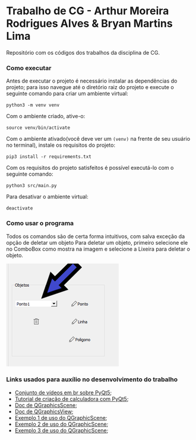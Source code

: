 # Trabalho de CG - Arthur Moreira Rodrigues Alves & Bryan Martins Lima
Repositório com os códigos dos trabalhos da disciplina de CG.

### Como executar
Antes de executar o projeto é necessário instalar as dependências do projeto; para isso navegue até o diretório raiz do
projeto e execute o seguinte comando para criar um ambiente virtual:
```
python3 -m venv venv
```
Com o ambiente criado, ative-o:
```
source venv/bin/activate
```
Com o ambiente ativado(você deve ver um ```(venv)``` na frente de seu usuário no terminal), instale os requisitos do
projeto:
```
pip3 install -r requirements.txt
```
Com os requisitos do projeto satisfeitos é possível executá-lo com o seguinte comando:
```
python3 src/main.py
```
Para desativar o ambiente virtual:
```
deactivate
```

### Como usar o programa
Todos os comandos são de certa forma intuitivos, com salva exceção da opção de deletar um objeto
Para deletar um objeto, primeiro selecione ele no ComboBox como mostra na imagem e selecione a Lixeira para deletar o
objeto.

![Image of DelObj](src/images/delObj.png)

### Links usados para auxílio no desenvolvimento do trabalho
- [Conjunto de vídeos em br sobre PyQt5](https://www.youtube.com/playlist?list=PLwsAoT89dh3qJ8JcprQ8AuHY8AGasvx4G);
- [Tutorial de criação de calculadora com PyQt5](https://realpython.com/python-pyqt-gui-calculator/);
- [Doc de QGraphicsScene](https://doc.qt.io/qtforpython-5/PySide2/QtWidgets/QGraphicsScene.html);
- [Doc de QGraphicsView](https://doc.qt.io/qtforpython-5/PySide2/QtWidgets/QGraphicsView.html);
- [Exemplo 1 de uso do QGraphicScene](https://www.youtube.com/watch?v=naHtXpCiPuM);
- [Exemplo 2 de uso do QGraphicScene](https://www.youtube.com/watch?v=IKqkOI_o6_A);
- [Exemplo 3 de uso do QGraphicScene](https://www.youtube.com/watch?v=RO_x6ueITHQ);
